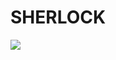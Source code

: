 # SHERLOCK 

![](https://raw.githubusercontent.com/sherlock-project/sherlock/master/images/sherlock_demo.gif)


